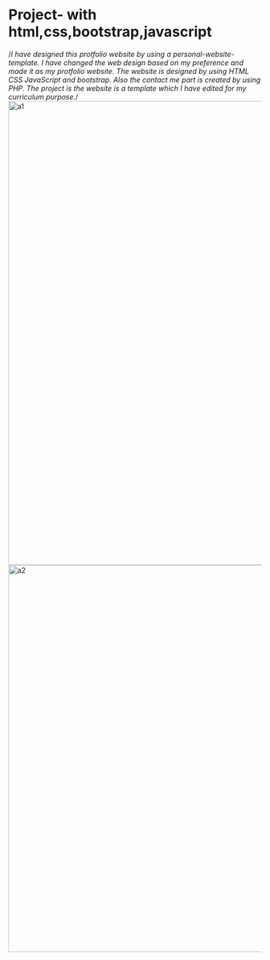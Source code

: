 # Project- with html,css,bootstrap,javascript

/*I have designed this protfolio website by using a personal-website-template. I have changed the web design based on my preference and made it as my protfolio website. The website is designed by using HTML CSS JavaScript and bootstrap. Also the contact me part is created by using PHP. The project is the website is a template which I have edited for my curriculum purpose.*/
<img width="924" alt="a1" src="https://user-images.githubusercontent.com/52062259/147506697-748fcfc1-f371-4399-abe1-de0da3827187.PNG">
<img width="771" alt="a2" src="https://user-images.githubusercontent.com/52062259/147506699-40499cb4-ee35-43cb-9dbb-3dae0d033456.PNG">
